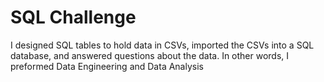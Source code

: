 # SQL Challenge

I designed SQL tables to hold data in CSVs, imported the CSVs into a SQL database, and answered questions about the data. In other words, I preformed Data Engineering and Data Analysis
